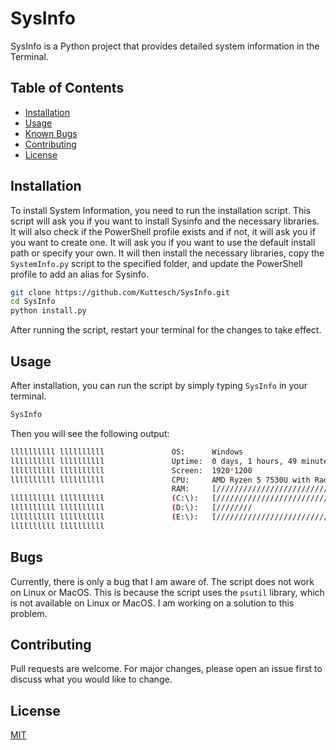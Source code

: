 # SysInfo

SysInfo is a Python project that provides detailed system information in the Terminal.

## Table of Contents

- [Installation](#installation)
- [Usage](#usage)
- [Known Bugs](#bugs)
- [Contributing](#contributing)
- [License](#license)

## Installation

To install System Information, you need to run the installation script. This script will ask you if you want to install Sysinfo and the necessary libraries. It will also check if the PowerShell profile exists and if not, it will ask you if you want to create one. It will ask you if you want to use the default install path or specify your own. It will then install the necessary libraries, copy the `SystemInfo.py` script to the specified folder, and update the PowerShell profile to add an alias for Sysinfo.

```bash
git clone https://github.com/Kuttesch/SysInfo.git
cd SysInfo
python install.py
```

After running the script, restart your terminal for the changes to take effect.

## Usage

After installation, you can run the script by simply typing `SysInfo` in your terminal.

```bash
SysInfo
```
Then you will see the following output:

```bash
llllllllll llllllllll               OS:      Windows
llllllllll llllllllll               Uptime:  0 days, 1 hours, 49 minutes
llllllllll llllllllll               Screen:  1920*1200
llllllllll llllllllll               CPU:     AMD Ryzen 5 7530U with Radeon Graphics
                                    RAM:     [///////////////////////////////////////////////  ]
llllllllll llllllllll               (C:\):   [///////////////////////////////////////          ]
llllllllll llllllllll               (D:\):   [////////                                         ]
llllllllll llllllllll               (E:\):   [////////////////////////////////////////         ]
llllllllll llllllllll
```

## Bugs

Currently, there is only a bug that I am aware of. The script does not work on Linux or MacOS. This is because the script uses the `psutil` library, which is not available on Linux or MacOS. I am working on a solution to this problem.

## Contributing

Pull requests are welcome. For major changes, please open an issue first to discuss what you would like to change.

## License

[MIT](https://choosealicense.com/licenses/mit/)
